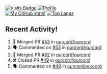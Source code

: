 [![Visits Badge](https://badges.pufler.dev/visits/misly16/misly16)](https://badges.pufler.dev)
[![Profile](https://raw.githubusercontent.com/Misly16/Misly16/master/index.png)](https://github.com/misly16)
<br>
[![My GitHub stats!](https://github-readme-stats.vercel.app/api?username=misly16&show_icons=true&theme=dracula)](https://github.com/misly16)
[![Top Langs](https://github-readme-stats.vercel.app/api/top-langs/?username=misly16&theme=dracula&layout=compact&langs_count=10)](https://github.com/misly16)
<br>


## Recent Activity!
<!--START_SECTION:activity-->
1. 🎉 Merged PR [#53](https://github.com/ourcord/ourcord/pull/53) in [ourcord/ourcord](https://github.com/ourcord/ourcord)
2. 🗣 Commented on [#53](https://github.com/ourcord/ourcord/issues/53) in [ourcord/ourcord](https://github.com/ourcord/ourcord)
3. 🎉 Merged PR [#52](https://github.com/ourcord/ourcord/pull/52) in [ourcord/ourcord](https://github.com/ourcord/ourcord)
4. ❌ Closed PR [#49](https://github.com/ourcord/ourcord/pull/49) in [ourcord/ourcord](https://github.com/ourcord/ourcord)
5. 🗣 Commented on [#49](https://github.com/ourcord/ourcord/issues/49) in [ourcord/ourcord](https://github.com/ourcord/ourcord)
<!--END_SECTION:activity-->

